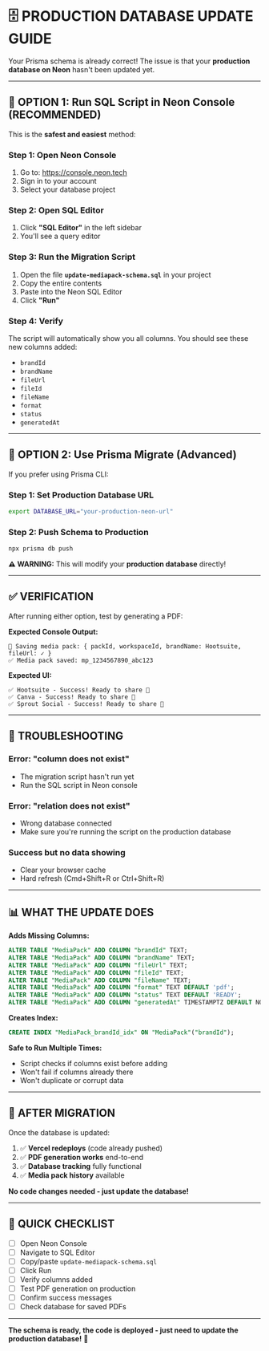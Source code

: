 # 🗄️ PRODUCTION DATABASE UPDATE GUIDE

Your Prisma schema is already correct! The issue is that your **production database on Neon** hasn't been updated yet.

---

## 🎯 OPTION 1: Run SQL Script in Neon Console (RECOMMENDED)

This is the **safest and easiest** method:

### Step 1: Open Neon Console
1. Go to: https://console.neon.tech
2. Sign in to your account
3. Select your database project

### Step 2: Open SQL Editor
1. Click **"SQL Editor"** in the left sidebar
2. You'll see a query editor

### Step 3: Run the Migration Script
1. Open the file **`update-mediapack-schema.sql`** in your project
2. Copy the entire contents
3. Paste into the Neon SQL Editor
4. Click **"Run"**

### Step 4: Verify
The script will automatically show you all columns. You should see these new columns added:
- `brandId`
- `brandName`
- `fileUrl`
- `fileId`
- `fileName`
- `format`
- `status`
- `generatedAt`

---

## 🎯 OPTION 2: Use Prisma Migrate (Advanced)

If you prefer using Prisma CLI:

### Step 1: Set Production Database URL
```bash
export DATABASE_URL="your-production-neon-url"
```

### Step 2: Push Schema to Production
```bash
npx prisma db push
```

**⚠️ WARNING:** This will modify your **production database** directly!

---

## ✅ VERIFICATION

After running either option, test by generating a PDF:

**Expected Console Output:**
```
💾 Saving media pack: { packId, workspaceId, brandName: Hootsuite, fileUrl: ✓ }
✅ Media pack saved: mp_1234567890_abc123
```

**Expected UI:**
```
✅ Hootsuite - Success! Ready to share 🔗
✅ Canva - Success! Ready to share 🔗
✅ Sprout Social - Success! Ready to share 🔗
```

---

## 🐛 TROUBLESHOOTING

### Error: "column does not exist"
- The migration script hasn't run yet
- Run the SQL script in Neon console

### Error: "relation does not exist"
- Wrong database connected
- Make sure you're running the script on the production database

### Success but no data showing
- Clear your browser cache
- Hard refresh (Cmd+Shift+R or Ctrl+Shift+R)

---

## 📊 WHAT THE UPDATE DOES

**Adds Missing Columns:**
```sql
ALTER TABLE "MediaPack" ADD COLUMN "brandId" TEXT;
ALTER TABLE "MediaPack" ADD COLUMN "brandName" TEXT;
ALTER TABLE "MediaPack" ADD COLUMN "fileUrl" TEXT;
ALTER TABLE "MediaPack" ADD COLUMN "fileId" TEXT;
ALTER TABLE "MediaPack" ADD COLUMN "fileName" TEXT;
ALTER TABLE "MediaPack" ADD COLUMN "format" TEXT DEFAULT 'pdf';
ALTER TABLE "MediaPack" ADD COLUMN "status" TEXT DEFAULT 'READY';
ALTER TABLE "MediaPack" ADD COLUMN "generatedAt" TIMESTAMPTZ DEFAULT NOW();
```

**Creates Index:**
```sql
CREATE INDEX "MediaPack_brandId_idx" ON "MediaPack"("brandId");
```

**Safe to Run Multiple Times:**
- Script checks if columns exist before adding
- Won't fail if columns already there
- Won't duplicate or corrupt data

---

## 🚀 AFTER MIGRATION

Once the database is updated:

1. ✅ **Vercel redeploys** (code already pushed)
2. ✅ **PDF generation works** end-to-end
3. ✅ **Database tracking** fully functional
4. ✅ **Media pack history** available

**No code changes needed - just update the database!**

---

## 📝 QUICK CHECKLIST

- [ ] Open Neon Console
- [ ] Navigate to SQL Editor
- [ ] Copy/paste `update-mediapack-schema.sql`
- [ ] Click Run
- [ ] Verify columns added
- [ ] Test PDF generation on production
- [ ] Confirm success messages
- [ ] Check database for saved PDFs

---

**The schema is ready, the code is deployed - just need to update the production database!** 🎉

